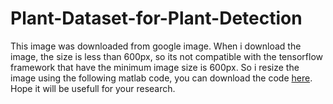 # Plant-Dataset-for-Plant-Detection
This image was downloaded from google image. When i download the image, the size is less than 600px, so its not compatible with the tensorflow framework that have the minimum image size is 600px. So i resize the image using the following matlab code, you can download the code [here](https://www.dropbox.com/s/hf4xdeg00bpjmk4/multiple_images_resizer.m?dl=0). Hope it will be usefull for your research.
